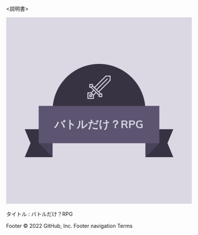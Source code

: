 <説明書>

![logo](/images/logo_ori.png)

タイトル : バトルだけ？RPG

Footer
© 2022 GitHub, Inc.
Footer navigation
Terms
